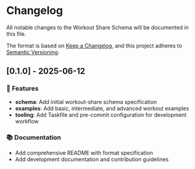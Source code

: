 # Changelog

All notable changes to the Workout Share Schema will be documented in this file.

The format is based on [Keep a Changelog](https://keepachangelog.com/en/1.0.0/),
and this project adheres to [Semantic Versioning](https://semver.org/spec/v2.0.0.html).

## [0.1.0] - 2025-06-12

### 🚀 Features
- **schema**: Add initial workout-share schema specification
- **examples**: Add basic, intermediate, and advanced workout examples
- **tooling**: Add Taskfile and pre-commit configuration for development workflow

### 📚 Documentation
- Add comprehensive README with format specification
- Add development documentation and contribution guidelines

<!-- generated by git-cliff -->
